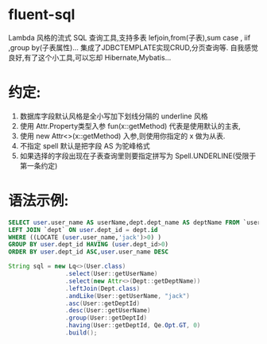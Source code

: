 # fluent-sql
Lambda 风格的流式 SQL 查询工具,支持多表 lefjoin,from(子表),sum case , iif ,group by(子表属性)...
集成了JDBCTEMPLATE实现CRUD,分页查询等. 自我感觉良好,有了这个小工具,可以忘却 Hibernate,Mybatis...

# 约定: 
1. 数据库字段默认风格是全小写加下划线分隔的 underline 风格
2. 使用 Attr.Property类型入参 fun(x::getMethod) 代表是使用默认的主表,
3. 使用 new Attr<>(x::getMethod) 入参,则使用你指定的 x 做为从表.
4. 不指定 spell 默认是把字段 AS 为驼峰格式
5. 如果选择的字段出现在子表查询里则要指定拼写为 Spell.UNDERLINE(受限于第一条约定)

# 语法示例:
```sql
SELECT user.user_name AS userName,dept.dept_name AS deptName FROM `user` AS user  
LEFT JOIN `dept` ON user.dept_id = dept.id 
WHERE ((LOCATE (user.user_name,'jack')>0) ) 
GROUP BY user.dept_id HAVING (user.dept_id>0) 
ORDER BY user.dept_id ASC,user.user_name DESC

```
```java
String sql = new Lq<>(User.class)
                .select(User::getUserName)
                .select(new Attr<>(Dept::getDeptName))
                .leftJoin(Dept.class)
                .andLike(User::getUserName, "jack")
                .asc(User::getDeptId)
                .desc(User::getUserName)
                .group(User::getDeptId)
                .having(User::getDeptId, Qe.Opt.GT, 0)
                .build();
```
